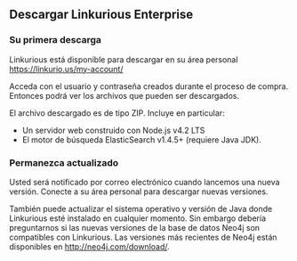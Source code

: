 ## Descargar Linkurious Enterprise

### Su primera descarga

Linkurious está disponible para descargar en su área personal https://linkurio.us/my-account/

Acceda con el usuario y contraseña creados durante el proceso de compra. Entonces podrá ver los archivos que pueden ser descargados.

El archivo descargado es de tipo ZIP. Incluye en particular:

- Un servidor web construido con Node.js v4.2 LTS
- El motor de búsqueda ElasticSearch v1.4.5+ (requiere Java JDK).


### Permanezca actualizado

Usted será notificado por correo electrónico cuando lancemos una nueva versión. Conecte a su área personal para descargar nuevas versiones.

También puede actualizar el sistema operativo y versión de Java donde Linkurious esté instalado en cualquier momento. Sin embargo debería preguntarnos si las nuevas versiones de la base de datos Neo4j son compatibles con Linkurious. Las versiones más recientes de Neo4j están disponibles en http://neo4j.com/download/.